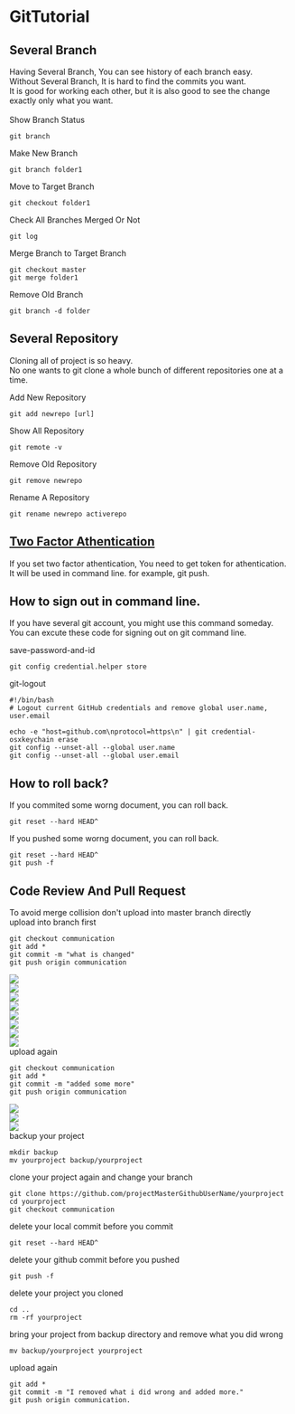 GitTutorial
==================================

Several Branch
-------------------------
Having Several Branch, You can see history of each branch easy.<br>
Without Several Branch, It is hard to find the commits you want.<br>
It is good for working each other, but it is also good to see the change exactly only what you want.<br>
<br>
Show Branch Status<br>
```
git branch
```
Make New Branch<br>
```
git branch folder1
```
Move to Target Branch<br>
```
git checkout folder1
```
Check All Branches Merged Or Not<br>
```
git log
```
Merge Branch to Target Branch<br>
```
git checkout master
git merge folder1
```
Remove Old Branch<br>
```
git branch -d folder
```

Several Repository
------------------------------
Cloning all of project is so heavy.<br>
No one wants to git clone a whole bunch of different repositories one at a time.<br>


Add New Repository<br>
```
git add newrepo [url]
```
Show All Repository<br>
```
git remote -v
```
Remove Old Repository<br>
```
git remove newrepo
```
Rename A Repository<br>
```
git rename newrepo activerepo
```

<a href="https://help.github.com/en/articles/creating-a-personal-access-token-for-the-command-line">Two Factor Athentication</a>
-------------------------------
If you set two factor athentication, You need to get token for athentication.<br>
It will be used in command line. for example, git push.<br>


How to sign out in command line.
-------------------------------
If you have several git account, you might use this command someday.<br>
You can excute these code for signing out on git command line.<br>

save-password-and-id<br>
```
git config credential.helper store
```
git-logout<br>
```
#!/bin/bash
# Logout current GitHub credentials and remove global user.name, user.email

echo -e "host=github.com\nprotocol=https\n" | git credential-osxkeychain erase
git config --unset-all --global user.name
git config --unset-all --global user.email
```

How to roll back?
------------------------------
If you commited some worng document, you can roll back.<br>
```
git reset --hard HEAD^
```
If you pushed some worng document, you can roll back.<br>
```
git reset --hard HEAD^
git push -f
```

Code Review And Pull Request
------------------------------
To avoid merge collision don't upload into master branch directly<br>
upload into branch first<br>
```
git checkout communication
git add *
git commit -m "what is changed"
git push origin communication
```
<img src="resource/01newpullrequest.png"><br>
<img src="resource/02selectbranch.png"><br>
<img src="resource/03createpullrequest.png"><br>
<img src="resource/04openpullrequest.png"><br>
<img src="resource/04requestreview.png"><br>
<img src="resource/05gotrequestreview.png"><br>
<img src="resource/06review.png"><br>
<img src="resource/07reviewdone.png"><br>
upload again<br>
```
git checkout communication
git add *
git commit -m "added some more"
git push origin communication
```
<img src="resource/08requestreview.png>"><br>
<img src="resource/09commit.png>"><br>
<img src="resource/10reviewdone.png>"><br>
backup your project<br>
```
mkdir backup
mv yourproject backup/yourproject
```
clone your project again and change your branch<br>
```
git clone https://github.com/projectMasterGithubUserName/yourproject
cd yourproject
git checkout communication
```
delete your local commit before you commit<br>
```
git reset --hard HEAD^
```
delete your github commit before you pushed<br>
```
git push -f
```
delete your project you cloned<br>
```
cd ..
rm -rf yourproject
```
bring your project from backup directory and remove what you did wrong<br>
```
mv backup/yourproject yourproject
```
upload again<br>
```
git add *
git commit -m "I removed what i did wrong and added more."
git push origin communication.
```
